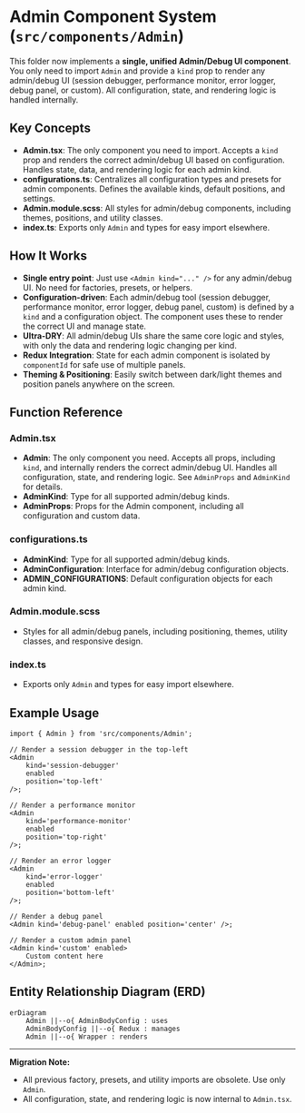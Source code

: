 # Admin Component System (`src/components/Admin`)

This folder now implements a **single, unified Admin/Debug UI component**. You only need to import `Admin` and provide a `kind` prop to render any admin/debug UI (session debugger, performance monitor, error logger, debug panel, or custom). All configuration, state, and rendering logic is handled internally.

## Key Concepts

- **Admin.tsx**: The only component you need to import. Accepts a `kind` prop and renders the correct admin/debug UI based on configuration. Handles state, data, and rendering logic for each admin kind.
- **configurations.ts**: Centralizes all configuration types and presets for admin components. Defines the available kinds, default positions, and settings.
- **Admin.module.scss**: All styles for admin/debug components, including themes, positions, and utility classes.
- **index.ts**: Exports only `Admin` and types for easy import elsewhere.

## How It Works

- **Single entry point**: Just use `<Admin kind="..." />` for any admin/debug UI. No need for factories, presets, or helpers.
- **Configuration-driven**: Each admin/debug tool (session debugger, performance monitor, error logger, debug panel, custom) is defined by a `kind` and a configuration object. The component uses these to render the correct UI and manage state.
- **Ultra-DRY**: All admin/debug UIs share the same core logic and styles, with only the data and rendering logic changing per kind.
- **Redux Integration**: State for each admin component is isolated by `componentId` for safe use of multiple panels.
- **Theming & Positioning**: Easily switch between dark/light themes and position panels anywhere on the screen.

## Function Reference

### Admin.tsx

- **Admin**: The only component you need. Accepts all props, including `kind`, and internally renders the correct admin/debug UI. Handles all configuration, state, and rendering logic. See `AdminProps` and `AdminKind` for details.
- **AdminKind**: Type for all supported admin/debug kinds.
- **AdminProps**: Props for the Admin component, including all configuration and custom data.

### configurations.ts

- **AdminKind**: Type for all supported admin/debug kinds.
- **AdminConfiguration**: Interface for admin/debug configuration objects.
- **ADMIN_CONFIGURATIONS**: Default configuration objects for each admin kind.

### Admin.module.scss

- Styles for all admin/debug panels, including positioning, themes, utility classes, and responsive design.

### index.ts

- Exports only `Admin` and types for easy import elsewhere.

## Example Usage

```tsx
import { Admin } from 'src/components/Admin';

// Render a session debugger in the top-left
<Admin
	kind='session-debugger'
	enabled
	position='top-left'
/>;

// Render a performance monitor
<Admin
	kind='performance-monitor'
	enabled
	position='top-right'
/>;

// Render an error logger
<Admin
	kind='error-logger'
	enabled
	position='bottom-left'
/>;

// Render a debug panel
<Admin kind='debug-panel' enabled position='center' />;

// Render a custom admin panel
<Admin kind='custom' enabled>
	Custom content here
</Admin>;
```

## Entity Relationship Diagram (ERD)

```mermaid
erDiagram
    Admin ||--o{ AdminBodyConfig : uses
    AdminBodyConfig ||--o{ Redux : manages
    Admin ||--o{ Wrapper : renders
```

---

**Migration Note:**

- All previous factory, presets, and utility imports are obsolete. Use only `Admin`.
- All configuration, state, and rendering logic is now internal to `Admin.tsx`.
